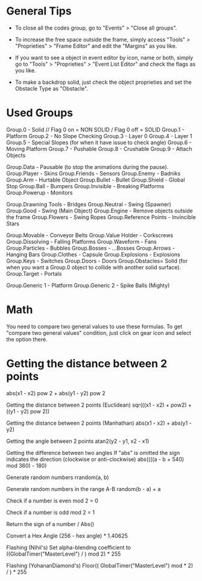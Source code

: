 # General Tips #

- To close all the codes group, go to "Events" > "Close all groups".

- To increase the free space outside the frame, simply access "Tools" > "Proprieties" > "Frame Editor" and edit the "Margins" as you like.

- If you want to see a object in event editor by icon, name or both, simply go to "Tools" > "Proprieties" > "Event List Editor" and check the flags as you like.

- To make a backdrop solid, just check the object proprieties and set the Obstacle Type as "Obstacle".

# Used Groups #

Group.0 - Solid // Flag 0 on = NON SOLID / Flag 0 off = SOLID
Group.1 - Platform
Group.2 - No Slope Checking
Group.3 - Layer 0
Group.4 - Layer 1
Group.5 - Special Slopes (for when it have issue to check angle)
Group.6 - Moving Platform
Group.7 - Pushable
Group.8 - Crushable
Group.9 - Attach Objects

Group.Data - Pausable (to stop the animations during the pause).
Group.Player - Skins
Group.Friends - Sensors
Group.Enemy - Badniks
Group.Arm - Hurtable Object
Group.Bullet - Bullet
Group.Shield - Global Stop
Group.Ball - Bumpers
Group.Invisible - Breaking Platforms
Group.Powerup - Monitors

Group.Drawning Tools - Bridges
Group.Neutral - Swing (Spawner)
Group.Good - Swing (Main Object)
Group.Engine - Remove objects outside the frame
Group.Flowers - Swing Ropes
Group.Reference Points - Invincible Stars

Group.Movable - Conveyor Belts
Group.Value Holder - Corkscrews
Group.Dissolving - Falling Platforms
Group.Waveform - Fans
Group.Particles - Bubbles
Group.Bosses - ...Bosses
Group.Arrows - Hanging Bars
Group.Clothes - Capsule
Group.Explosions - Explosions
Group.Keys - Switches
Group.Doors - Doors
Group.Obstacles= Solid 
(for when you want a Group.0 object to collide with another solid surface).
Group.Target - Portals

Group.Generic 1 - Platform
Group.Generic 2 - Spike Balls (Mighty)

# Math #

You need to compare two general values to use these formulas. 
To get "compare two general values" condition, just click on gear icon and select the option there.

# Getting the distance between 2 points
abs(x1 - x2) pow 2 + abs(y1 - y2) pow 2

Getting the distance between 2 points (Euclidean)
sqr(((x1 - x2) + pow2) + ((y1 - y2) pow 2))

Getting the distance between 2 points (Manhathan)
abs(x1 - x2) + abs(y1 - y2)

Getting the angle between 2 points
atan2(y2 - y1, x2 - x1)

Getting the difference between two angles
If "abs" is omitted the sign indicates the direction (clockwise or anti-clockwise)
abs((((a - b + 540) mod 360) - 180)

Generate random numbers
rrandom(a, b)

Generate random numbers in the range A-B
random(b - a) + a

Check if a number is even
<Number> mod 2 = 0


Check if a number is odd
<Number> mod 2 = 1


Return the sign of a number
<Number> / Abs(<Number>)


Convert a Hex Angle
(256 - hex angle) * 1.40625

Flashing (Nihil's)
Set alpha-blending coefficient to ((GlobalTimer("MasterLevel") / <flash cycle duration> ) mod 2) * 255

Flashing (YohananDiamond's)
Floor(( GlobalTimer("MasterLevel")  mod <flash cycle duration> * 2) / <flash cycle duration>) * 255
